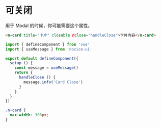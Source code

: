 # 可关闭

用于 Modal 的时候，你可能需要这个属性。

```html
<n-card title="卡片" closable @close="handleClose">卡片内容</n-card>
```

```js
import { defineComponent } from 'vue'
import { useMessage } from 'novice-ui'

export default defineComponent({
  setup () {
    const message = useMessage()
    return {
      handleClose () {
        message.info('Card Close')
      }
    }
  }
})
```

```css
.n-card {
  max-width: 300px;
}
```
